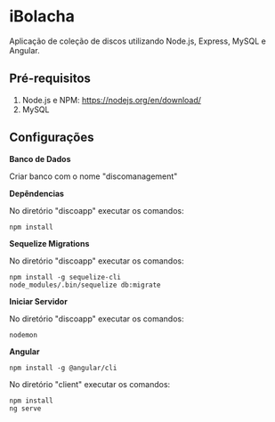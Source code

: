 # iBolacha

Aplicação de coleção de discos utilizando Node.js, Express, MySQL e Angular. 

## Pré-requisitos
1. Node.js e NPM: https://nodejs.org/en/download/
2. MySQL
  
## Configurações

**Banco de Dados**

  Criar banco com o nome "discomanagement"

**Depêndencias**

  No diretório "discoapp" executar os comandos:
  ```
  npm install
  ```
  
 **Sequelize Migrations**
 
  No diretório "discoapp" executar os comandos:
  ```
  npm install -g sequelize-cli
  node_modules/.bin/sequelize db:migrate
  ```
  
  **Iniciar Servidor**
  
  No diretório "discoapp" executar os comandos:
  ```
  nodemon
  ```
  
  **Angular**
  
  ```
  npm install -g @angular/cli
  ```
  
  No diretório "client" executar os comandos:
   ```
  npm install
  ng serve
  ```
